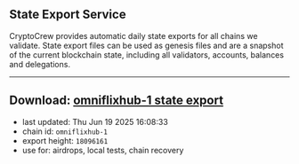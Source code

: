 ## State Export Service
CryptoCrew provides automatic daily state exports for all chains we validate. State export files can be used as genesis files and are a snapshot of the current blockchain state, including all validators, accounts, balances and delegations.

---
**Download: [omniflixhub-1 state export](https://dl-eu2.ccvalidators.com/SERVICE/omniflixhub/omniflixhub-1_export_18096161.json)**
---

- last updated: Thu Jun 19 2025 16:08:33
- chain id: `omniflixhub-1`
- export height: `18096161`
- use for: airdrops, local tests, chain recovery
